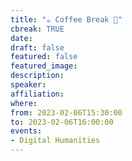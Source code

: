 ```yaml
---
title: "☕️ Coffee Break 🥐"
cbreak: TRUE
date:
draft: false
featured: false
featured_image:
description:
speaker:
affiliation:
where:
from: 2023-02-06T15:30:00
to: 2023-02-06T16:00:00
events:
- Digital Humanities
---
```

